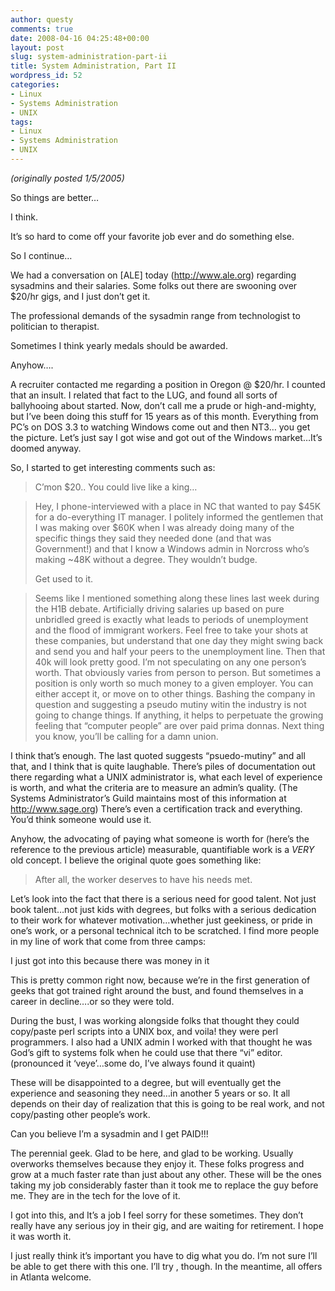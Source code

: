 ```yaml
---
author: questy
comments: true
date: 2008-04-16 04:25:48+00:00
layout: post
slug: system-administration-part-ii
title: System Administration, Part II
wordpress_id: 52
categories:
- Linux
- Systems Administration
- UNIX
tags:
- Linux
- Systems Administration
- UNIX
---
```




_(originally posted 1/5/2005)_

So things are better…

I think.

It’s so hard to come off your favorite job ever and do something else.

So I continue…

We had a conversation on [ALE] today (http://www.ale.org) regarding sysadmins and their salaries. Some folks out there are swooning over $20/hr gigs, and I just don’t get it.

The professional demands of the sysadmin range from technologist to politician to therapist.

Sometimes I think yearly medals should be awarded.

Anyhow….

A recruiter contacted me regarding a position in Oregon @ $20/hr. I counted that an insult. I related that fact to the LUG, and found all sorts of ballyhooing about started. Now, don’t call me a prude or high-and-mighty, but I’ve been doing this stuff for 15 years as of this month. Everything from PC’s on DOS 3.3 to watching Windows come out and then NT3… you get the picture. Let’s just say I got wise and got out of the Windows market…It’s doomed anyway.

So, I started to get interesting comments such as:


<blockquote>C’mon $20.. You could live like a king…</blockquote>




<blockquote>Hey, I phone-interviewed with a place in NC that wanted to pay $45K for a do-everything IT manager. I politely informed the gentlemen that I was making over $60K when I was already doing many of the specific things they said they needed done (and that was Government!) and that I know a Windows admin in Norcross who’s making ~48K without a degree.
They wouldn’t budge.

Get used to it.</blockquote>




<blockquote>Seems like I mentioned something along these lines last week during the H1B debate. Artificially driving salaries up based on pure unbridled greed is exactly what leads to periods of unemployment and the flood of immigrant workers. Feel free to take your shots at these companies, but understand that one day they might swing back and send you and half your peers to the unemployment line. Then that 40k will look pretty good. I’m not speculating on any one person’s worth. That obviously varies from person to person. But sometimes a position is only worth so much money to a given employer. You can either accept it, or move on to other things. Bashing the company in question and suggesting a pseudo mutiny witin the industry is not going to change things. If anything, it helps to perpetuate the growing feeling that “computer people” are over paid prima donnas. Next thing you know, you’ll be calling for a damn union.</blockquote>


I think that’s enough. The last quoted suggests “psuedo-mutiny” and all that, and I think that is quite laughable. There’s piles of documentation out there regarding what a UNIX administrator is, what each level of experience is worth, and what the criteria are to measure an admin’s quality. (The Systems Administrator’s Guild maintains most of this information at http://www.sage.org) There’s even a certification track and everything. You’d think someone would use it.

Anyhow, the advocating of paying what someone is worth for (here’s the reference to the previous article) measurable, quantifiable work is a *VERY* old concept. I believe the original quote goes something like:


<blockquote>After all, the worker deserves to have his needs met.</blockquote>


Let’s look into the fact that there is a serious need for good talent. Not just book talent…not just kids with degrees, but folks with a serious dedication to their work for whatever motivation…whether just geekiness, or pride in one’s work, or a personal technical itch to be scratched. I find more people in my line of work that come from three camps:

I just got into this because there was money in it

This is pretty common right now, because we’re in the first generation of geeks that got trained right around the bust, and found themselves in a career in decline….or so they were told.

During the bust, I was working alongside folks that thought they could copy/paste perl scripts into a UNIX box, and voila! they were perl programmers. I also had a UNIX admin I worked with that thought he was God’s gift to systems folk when he could use that there “vi” editor. (pronounced it ‘veye’…some do, I’ve always found it quaint)

These will be disappointed to a degree, but will eventually get the experience and seasoning they need…in another 5 years or so. It all depends on their day of realization that this is going to be real work, and not copy/pasting other people’s work.

Can you believe I’m a sysadmin and I get PAID!!!

The perennial geek. Glad to be here, and glad to be working. Usually overworks themselves because they enjoy it. These folks progress and grow at a much faster rate than just about any other. These will be the ones taking my job considerably faster than it took me to replace the guy before me. They are in the tech for the love of it.

I got into this, and It’s a job
I feel sorry for these sometimes. They don’t really have any serious joy in their gig, and are waiting for retirement. I hope it was worth it.

I just really think it’s important you have to dig what you do. I’m not sure I’ll be able to get there with this one. I’ll try , though. In the meantime, all offers in Atlanta welcome.


